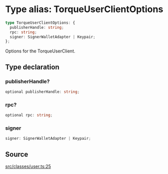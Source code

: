 # Type alias: TorqueUserClientOptions

```ts
type TorqueUserClientOptions: {
  publisherHandle: string;
  rpc: string;
  signer: SignerWalletAdapter | Keypair;
};
```

Options for the TorqueUserClient.

## Type declaration

### publisherHandle?

```ts
optional publisherHandle: string;
```

### rpc?

```ts
optional rpc: string;
```

### signer

```ts
signer: SignerWalletAdapter | Keypair;
```

## Source

[src/classes/user.ts:25](https://github.com/torque-labs/torque-ts-sdk/blob/e7e20c5519300f3127faf1f4bde402ef91d14a40/src/classes/user.ts#L25)
